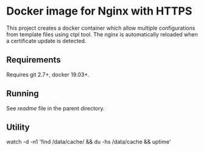 # Docker image for Nginx with HTTPS

This project creates a docker container which allow multiple configurations from template files using ctpl tool. The nginx is automatically reloaded when a certificate update is detected.

## Requirements

Requires git 2.7+, docker 19.03+.

## Running

See *readme* file in the parent directory.

## Utility

watch -d -n1 'find /data/cache/ && du -hs /data/cache && uptime'
